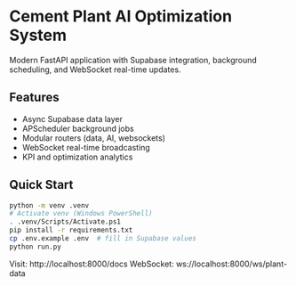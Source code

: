 # Cement Plant AI Optimization System

Modern FastAPI application with Supabase integration, background scheduling, and WebSocket real-time updates.

## Features
- Async Supabase data layer
- APScheduler background jobs
- Modular routers (data, AI, websockets)
- WebSocket real-time broadcasting
- KPI and optimization analytics

## Quick Start
```bash
python -m venv .venv
# Activate venv (Windows PowerShell)
. .venv/Scripts/Activate.ps1
pip install -r requirements.txt
cp .env.example .env  # fill in Supabase values
python run.py
```

Visit: http://localhost:8000/docs
WebSocket: ws://localhost:8000/ws/plant-data
